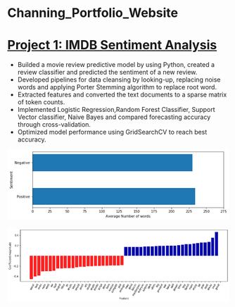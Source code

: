# Channing_Portfolio_Website

# [Project 1: IMDB Sentiment Analysis ](https://github.com/OkeyDokeyCN/IMDB-Sentiment-Analysis)
* Builded a movie review predictive model by using Python, created a review classifier and predicted the sentiment of a new review.
* Developed pipelines for data cleansing by looking-up, replacing noise words and applying Porter Stemming algorithm to replace root word.
* Extracted features and converted the text documents to a sparse matrix of token counts.
* Implemented Logistic Regression,Random Forest Classifier, Support Vector classifier, Naive Bayes and compared forecasting accuracy through cross-validation.
* Optimized model performance using GridSearchCV to reach best accuracy.

![](/images/average_number_words.png)

![](/images/features.png)
